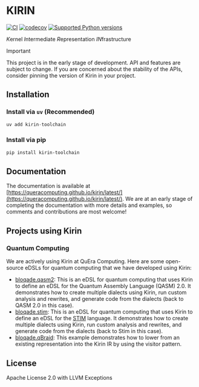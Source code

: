# KIRIN

[![CI](https://github.com/QuEraComputing/kirin/actions/workflows/ci.yml/badge.svg)](https://github.com/QuEraComputing/kirin/actions/workflows/ci.yml)
[![codecov](https://codecov.io/gh/QuEraComputing/kirin/graph/badge.svg?token=lkUZ9DTqy4)](https://codecov.io/gh/QuEraComputing/kirin)
[![Supported Python versions](https://img.shields.io/pypi/pyversions/kirin-toolchain.svg?color=%2334D058)](https://pypi.org/project/kirin-toolchain)

*K*ernel *I*ntermediate *R*epresentation *IN*frastructure

> [!IMPORTANT]
>
> This project is in the early stage of development. API and features are subject to change.
> If you are concerned about the stability of the APIs, consider pinning the version of Kirin in your project.

## Installation

### Install via `uv` (Recommended)

```py
uv add kirin-toolchain
```

### Install via pip

```bash
pip install kirin-toolchain
```

## Documentation

The documentation is available at [https://queracomputing.github.io/kirin/latest/](https://queracomputing.github.io/kirin/latest/). We are at an early stage of completing the documentation with more details and examples, so comments and contributions are most welcome!

## Projects using Kirin

### Quantum Computing

We are actively using Kirin at QuEra Computing. Here are some open-source eDSLs for quantum computing that we have developed using Kirin:

- [bloqade.qasm2](https://github.com/QuEraComputing/bloqade/tree/main/src/bloqade/qasm2): This is an eDSL for quantum computing that uses Kirin to define an eDSL for the Quantum Assembly Language (QASM) 2.0. It demonstrates how to create multiple dialects using Kirin, run custom analysis and rewrites, and generate code from the dialects (back to QASM 2.0 in this case).
- [bloqade.stim](https://github.com/QuEraComputing/bloqade/tree/main/src/bloqade/stim): This is an eDSL for quantum computing that uses Kirin to define an eDSL for the [STIM](https://github.com/quantumlib/Stim/) language. It demonstrates how to create multiple dialects using Kirin, run custom analysis and rewrites, and generate code from the dialects (back to Stim in this case).
- [bloqade.qBraid](https://github.com/QuEraComputing/bloqade/blob/main/src/bloqade/qbraid/lowering.py): This example demonstrates how to lower from an existing representation into the Kirin IR by using the visitor pattern.

## License

Apache License 2.0 with LLVM Exceptions
